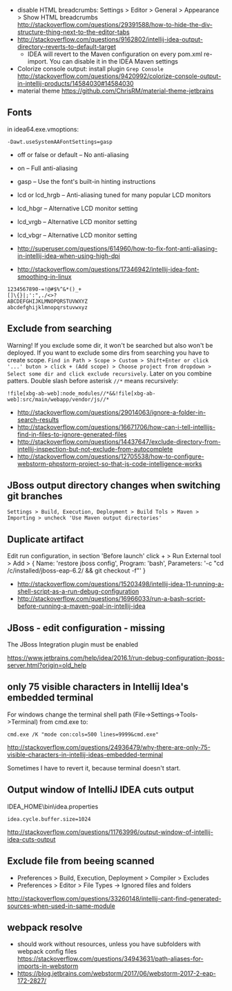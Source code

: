 - disable HTML breadcrumbs: Settings > Editor > General > Appearance > Show HTML breadcrumbs http://stackoverflow.com/questions/29391588/how-to-hide-the-div-structure-thing-next-to-the-editor-tabs
- http://stackoverflow.com/questions/9162802/intellij-idea-output-directory-reverts-to-default-target
  - IDEA will revert to the Maven configuration on every pom.xml re-import. You can disable it in the IDEA Maven settings
- Colorize console output: install plugin `Grep Console` http://stackoverflow.com/questions/9420992/colorize-console-output-in-intellij-products/14584030#14584030
- material theme https://github.com/ChrisRM/material-theme-jetbrains

## Fonts

in idea64.exe.vmoptions:

```
-Dawt.useSystemAAFontSettings=gasp
```

- off or false or default – No anti-aliasing
- on – Full anti-aliasing
- gasp – Use the font's built-in hinting instructions
- lcd or lcd_hrgb – Anti-aliasing tuned for many popular LCD monitors
- lcd_hbgr – Alternative LCD monitor setting
- lcd_vrgb – Alternative LCD monitor setting
- lcd_vbgr – Alternative LCD monitor setting

- http://superuser.com/questions/614960/how-to-fix-font-anti-aliasing-in-intellij-idea-when-using-high-dpi
- http://stackoverflow.com/questions/17346942/intellij-idea-font-smoothing-in-linux

```
1234567890-=!@#$%^&*()_+
[]\{}|;':",./<>?
ABCDEFGHIJKLMNOPQRSTUVWXYZ
abcdefghijklmnopqrstuvwxyz
```

## Exclude from searching

Warning! If you exclude some dir, it won't be searched but also won't be deployed. If you want to exclude some dirs from searching you have to create scope. `Find in Path > Scope > Custom > Shift+Enter or click '...' buton > click + (Add scope) > Choose project from dropdown > Select some dir and click exclude recursively`. Later on you combine patters. Double slash before asterisk `//*` means recursively:

`!file[xbg-ab-web]:node_modules//*&&!file[xbg-ab-web]:src/main/webapp/vendor/js//*`

- http://stackoverflow.com/questions/29014063/ignore-a-folder-in-search-results
- http://stackoverflow.com/questions/16671706/how-can-i-tell-intellijs-find-in-files-to-ignore-generated-files
- http://stackoverflow.com/questions/14437647/exclude-directory-from-intellij-inspection-but-not-exclude-from-autocomplete
- http://stackoverflow.com/questions/12705538/how-to-configure-webstorm-phpstorm-project-so-that-js-code-intelligence-works

## JBoss output directory changes when switching git branches

`Settings > Build, Execution, Deployment > Build Tols > Maven > Importing > uncheck 'Use Maven output directories'`

## Duplicate artifact

Edit run configuration, in section 'Before launch' click + > Run External tool > Add > { Name: 'restore jboss config', Program: 'bash', Parameters: '-c "cd /c/installed/jboss-eap-6.2/ && git checkout -f"' }

- http://stackoverflow.com/questions/15203498/intellij-idea-11-running-a-shell-script-as-a-run-debug-configuration
- http://stackoverflow.com/questions/16966033/run-a-bash-script-before-running-a-maven-goal-in-intellij-idea

## JBoss - edit configuration - missing

The JBoss Integration plugin must be enabled

https://www.jetbrains.com/help/idea/2016.1/run-debug-configuration-jboss-server.html?origin=old_help

## only 75 visible characters in Intellij Idea's embedded terminal

For windows change the terminal shell path (File->Settings->Tools->Terminal) from cmd.exe to:

`cmd.exe /K "mode con:cols=500 lines=9999&cmd.exe"`

http://stackoverflow.com/questions/24936479/why-there-are-only-75-visible-characters-in-intellij-ideas-embedded-terminal

Sometimes I have to revert it, because terminal doesn't start.

## Output window of IntelliJ IDEA cuts output

IDEA_HOME\bin\idea.properties

`idea.cycle.buffer.size=1024`

http://stackoverflow.com/questions/11763996/output-window-of-intellij-idea-cuts-output

## Exclude file from beeing scanned

- Preferences > Build, Execution, Deployment > Compiler > Excludes
- Preferences > Editor > File Types -> Ignored files and folders

http://stackoverflow.com/questions/33260148/intellij-cant-find-generated-sources-when-used-in-same-module

## webpack resolve

- should work without resources, unless you have subfolders with webpack config files https://stackoverflow.com/questions/34943631/path-aliases-for-imports-in-webstorm
- https://blog.jetbrains.com/webstorm/2017/06/webstorm-2017-2-eap-172-2827/

